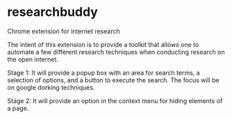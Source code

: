 # researchbuddy
Chrome extension for internet research

The intent of this extension is to provide a toolkit that allows one to automate a few different research techniques when conducting research on the open internet. 

Stage 1: It will provide a popup box with an area for search terms, a selection of options, and a button to execute the search. The focus will be on google dorking techniques.

Stage 2: It will provide an option in the context menu for hiding elements of a page.

